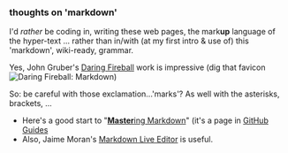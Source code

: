 ### thoughts on 'markdown'

I'd *rather* be coding in, writing these web pages, the mark**up** language of the hyper-text ... rather than in/with (at my first intro & use of) this 'markdown', wiki-ready, grammar.

Yes, John Gruber's [Daring Fireball](http://daringfireball.net/projects/markdown/) work is impressive (dig that favicon ![Daring Fireball: Markdown](http://icons.duckduckgo.com/ip2/daringfireball.net.ico)) 

So: be careful with those exclamation...'marks'?  As well with the asterisks, brackets, ...

 - Here's a good start to "[**Master**ing Markdown](https://guides.github.com/features/mastering-markdown/)" (it's a page in [GitHub Guides](https://guides.github.com/)
 - Also, Jaime Moran's [Markdown Live Editor](http://jrmoran.com/playground/markdown-live-editor/) is useful.
